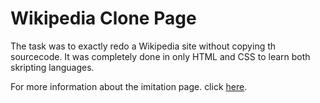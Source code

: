 # Wikipedia Clone Page
The task was to exactly redo a Wikipedia site without copying th sourcecode. It was completely done in only HTML and CSS to learn both skripting languages.

For more information about the imitation page. click [here](https://de.wikipedia.org/wiki/Google).
